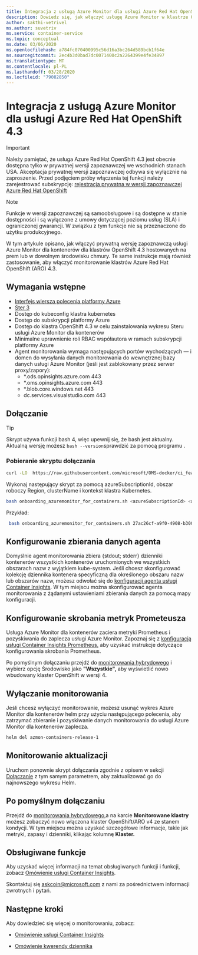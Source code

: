 ```yaml
---
title: Integracja z usługą Azure Monitor dla usługi Azure Red Hat OpenShift 4.3
description: Dowiedz się, jak włączyć usługę Azure Monitor w klastrze OpenShift Red Hat platformy Microsoft Azure.
author: sakthi-vetrivel
ms.author: suvetriv
ms.service: container-service
ms.topic: conceptual
ms.date: 03/06/2020
ms.openlocfilehash: a784fc070400995c56d16a3bc264d589bcb1f64e
ms.sourcegitcommit: 2ec4b3d0bad7dc0071400c2a2264399e4fe34897
ms.translationtype: MT
ms.contentlocale: pl-PL
ms.lasthandoff: 03/28/2020
ms.locfileid: "79082850"
---
```

# <a name="azure-monitor-integration-for-azure-red-hat-openshift-43"></a>Integracja z usługą Azure Monitor dla usługi Azure Red Hat OpenShift 4.3

> [!IMPORTANT] 
> Należy pamiętać, że usługa Azure Red Hat OpenShift 4.3 jest obecnie dostępna tylko w prywatnej wersji zapoznawczej we wschodnich stanach USA. Akceptacja prywatnej wersji zapoznawczej odbywa się wyłącznie na zaproszenie. Przed podjęciem próby włączenia tej funkcji należy zarejestrować subskrypcję: [rejestracja prywatna w wersji zapoznawczej Azure Red Hat OpenShift](https://aka.ms/aro-preview-register)

> [!NOTE]
> Funkcje w wersji zapoznawczej są samoobsługowe i są dostępne w stanie dostępności i są wyłączone z umowy dotyczącej poziomu usług (SLA) i ograniczonej gwarancji. W związku z tym funkcje nie są przeznaczone do użytku produkcyjnego.

W tym artykule opisano, jak włączyć prywatną wersję zapoznawczą usługi Azure Monitor dla kontenerów dla klastrów OpenShift 4.3 hostowanych na prem lub w dowolnym środowisku chmury. Te same instrukcje mają również zastosowanie, aby włączyć monitorowanie klastrów Azure Red Hat OpenShift (ARO) 4.3.  

## <a name="prerequisites"></a>Wymagania wstępne

- [Interfejs wiersza polecenia platformy Azure](https://docs.microsoft.com/cli/azure/install-azure-cli?view=azure-cli-latest)
- [Ster 3](https://helm.sh/docs/intro/install/)
- Dostęp do kubeconfig klastra kubernetes
- Dostęp do subskrypcji platformy Azure
- Dostęp do klastra OpenShift 4.3 w celu zainstalowania wykresu Steru usługi Azure Monitor dla kontenerów
- Minimalne uprawnienie roli RBAC współautora w ramach subskrypcji platformy Azure  
- Agent monitorowania wymaga następujących portów wychodzących — i domen do wysyłania danych monitorowania do wewnętrznej bazy danych usługi Azure Monitor (jeśli jest zablokowany przez serwer proxy/zapory):
  - *.ods.opinsights.azure.com 443
  - *.oms.opinsights.azure.com 443
  - *.blob.core.windows.net 443
  - dc.services.visualstudio.com 443

## <a name="onboarding"></a>Dołączanie

> [!TIP]
> Skrypt używa funkcji bash 4, więc upewnij się, że bash jest aktualny. Aktualną wersję możesz `bash --version`sprawdzić za pomocą programu .

### <a name="download-the-onboarding-script"></a>Pobieranie skryptu dołączania

```bash
curl -LO  https://raw.githubusercontent.com/microsoft/OMS-docker/ci_feature/docs/openshiftV4/onboarding_azuremonitor_for_containers.sh
```

Wykonaj następujący skrypt za pomocą azureSubscriptionId, obszar roboczy Region, clusterName i kontekst klastra Kubernetes.

```bash
bash onboarding_azuremonitor_for_containers.sh <azureSubscriptionId> <azureRegionforLogAnalyticsWorkspace> <clusterName> <kubeconfigContextNameOftheCluster>
```

Przykład:

```bash
 bash onboarding_azuremonitor_for_containers.sh 27ac26cf-a9f0-4908-b300-9a4e9a0fb205 eastus myocp42 admin 
```

## <a name="configure-agent-data-collection"></a>Konfigurowanie zbierania danych agenta

Domyślnie agent monitorowania zbiera {stdout; stderr} dzienniki kontenerów wszystkich kontenerów uruchomionych we wszystkich obszarach nazw z wyjątkiem kube-system.  Jeśli chcesz skonfigurować kolekcję dziennika kontenera specyficzną dla określonego obszaru nazw lub obszarów nazw, możesz odwołać się do [konfiguracji agenta usługi Container Insights](../azure-monitor/insights/container-insights-agent-config.md). W tym miejscu można skonfigurować agenta monitorowania z żądanymi ustawieniami zbierania danych za pomocą mapy konfiguracji.

## <a name="configure-scraping-of-prometheus-metrics"></a>Konfigurowanie skrobania metryk Prometeusza

Usługa Azure Monitor dla kontenerów zaciera metryki Prometheus i pozyskiwania do zaplecza usługi Azure Monitor. Zapoznaj się z [konfiguracją usługi Container Insights Prometheus,](../azure-monitor/insights/container-insights-prometheus-integration.md) aby uzyskać instrukcje dotyczące konfigurowania skrobania Prometheus.

Po pomyślnym dołączaniu przejdź do [monitorowania hybrydowego](https://aka.ms/azmon-containers-hybrid) i wybierz opcję Środowisko jako **"Wszystkie",** aby wyświetlić nowo wbudowany klaster OpenShift w wersji 4.

## <a name="disable-monitoring"></a>Wyłączanie monitorowania

Jeśli chcesz wyłączyć monitorowanie, możesz usunąć wykres Azure Monitor dla kontenerów helm przy użyciu następującego polecenia, aby zatrzymać zbieranie i pozyskiwanie danych monitorowania do usługi Azure Monitor dla kontenerów zaplecza.

``` bash
helm del azmon-containers-release-1
```

## <a name="update-monitoring"></a>Monitorowanie aktualizacji

Uruchom ponownie skrypt dołączania zgodnie z opisem w sekcji [Dołączanie](#onboarding) z tym samym parametrem, aby zaktualizować go do najnowszego wykresu Helm.

## <a name="after-successful-onboarding"></a>Po pomyślnym dołączaniu

Przejdź do [monitorowania hybrydowego,](https://aka.ms/azmon-containers-hybrid)a na karcie **Monitorowane klastry** możesz zobaczyć nowo włączona klaster OpenShift/ARO v4 ze stanem kondycji. W tym miejscu można uzyskać szczegółowe informacje, takie jak metryki, zapasy i dzienniki, klikając kolumnę **Klaster.**

## <a name="supported-features"></a>Obsługiwane funkcje

Aby uzyskać więcej informacji na temat obsługiwanych funkcji i funkcji, zobacz [Omówienie usługi Container Insights](../azure-monitor/insights/container-insights-overview.md).

Skontaktuj się askcoin@microsoft.com z nami za pośrednictwem informacji zwrotnych i pytań.

## <a name="next-steps"></a>Następne kroki

Aby dowiedzieć się więcej o monitorowaniu, zobacz:
- [Omówienie usługi Container Insights](../azure-monitor/insights/container-insights-overview.md)

- [Omówienie kwerendy dziennika](../azure-monitor/log-query/log-query-overview.md)
